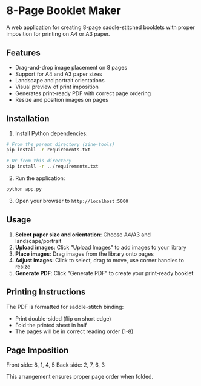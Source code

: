 # 8-Page Booklet Maker

A web application for creating 8-page saddle-stitched booklets with proper imposition for printing on A4 or A3 paper.

## Features

- Drag-and-drop image placement on 8 pages
- Support for A4 and A3 paper sizes
- Landscape and portrait orientations
- Visual preview of print imposition
- Generates print-ready PDF with correct page ordering
- Resize and position images on pages

## Installation

1. Install Python dependencies:
```bash
# From the parent directory (zine-tools)
pip install -r requirements.txt

# Or from this directory
pip install -r ../requirements.txt
```

2. Run the application:
```bash
python app.py
```

3. Open your browser to `http://localhost:5000`

## Usage

1. **Select paper size and orientation**: Choose A4/A3 and landscape/portrait
2. **Upload images**: Click "Upload Images" to add images to your library
3. **Place images**: Drag images from the library onto pages
4. **Adjust images**: Click to select, drag to move, use corner handles to resize
5. **Generate PDF**: Click "Generate PDF" to create your print-ready booklet

## Printing Instructions

The PDF is formatted for saddle-stitch binding:
- Print double-sided (flip on short edge)
- Fold the printed sheet in half
- The pages will be in correct reading order (1-8)

## Page Imposition

Front side: 8, 1, 4, 5
Back side: 2, 7, 6, 3

This arrangement ensures proper page order when folded.